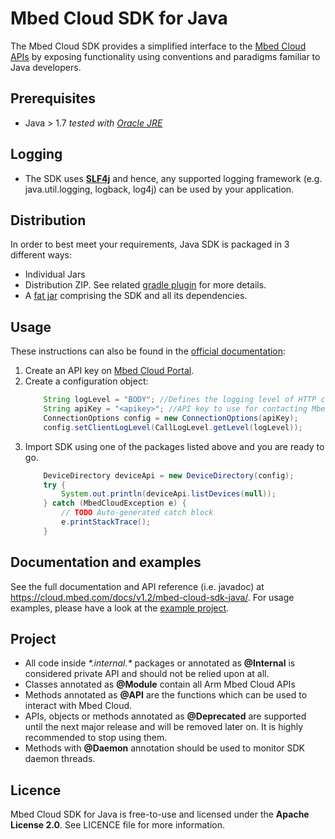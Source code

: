 # Mbed Cloud SDK for Java

The Mbed Cloud SDK provides a simplified interface to the [Mbed Cloud APIs](https://www.mbed.com/en/platform/cloud/) by exposing functionality using conventions and paradigms familiar to Java developers.

## Prerequisites

* Java > 1.7   _tested with [Oracle JRE](http://www.oracle.com/technetwork/java/javase/downloads/index.html)_

## Logging
* The SDK uses **[SLF4j](https://www.slf4j.org/)** and hence, any supported logging framework  (e.g. java.util.logging, logback, log4j) can be used by your application.
## Distribution
In order to best meet your requirements, Java SDK is packaged in 3 different ways:
* Individual Jars
* Distribution ZIP. See related [gradle plugin](https://docs.gradle.org/current/userguide/javaLibraryDistribution_plugin.html) for more details.
* A [fat jar](https://github.com/johnrengelman/shadow) comprising the SDK and all its dependencies.

## Usage

These instructions can also be found in the [official documentation](https://s3-us-west-2.amazonaws.com/mbed-cloud-sdk-java/index.html#quickstart):
1. Create an API key on [Mbed Cloud Portal](https://portal.mbedcloud.com/).
2. Create a configuration object:
    ```java
        String logLevel = "BODY"; //Defines the logging level of HTTP communications. See CallLogLevel for more information.
        String apiKey = "<apikey>"; //API key to use for contacting Mbed Cloud.
        ConnectionOptions config = new ConnectionOptions(apiKey);
        config.setClientLogLevel(CallLogLevel.getLevel(logLevel));
    ```
3. Import SDK using one of the packages listed above and you are ready to go.
    ```java
        DeviceDirectory deviceApi = new DeviceDirectory(config);
        try {
            System.out.println(deviceApi.listDevices(null));
        } catch (MbedCloudException e) {
            // TODO Auto-generated catch block
            e.printStackTrace();
        }
    ```

## Documentation and examples

See the full documentation and API reference (i.e. javadoc) at https://cloud.mbed.com/docs/v1.2/mbed-cloud-sdk-java/.
For usage examples, please have a look at the [example project](examples/README.md).

## Project

* All code inside _\*.internal.\*_ packages or annotated as **@Internal** is considered private API and should not be relied upon at all.
* Classes annotated as **@Module** contain all Arm Mbed Cloud APIs
* Methods annotated as **@API** are the functions which can be used to interact with Mbed Cloud.
* APIs, objects or methods annotated as **@Deprecated** are supported until the next major release and will be removed later on. It is highly recommended to stop using them.
* Methods with **@Daemon** annotation should be used to monitor SDK daemon threads.

## Licence

Mbed Cloud SDK for Java is free-to-use and licensed under the **Apache License
2.0**. See LICENCE file for more information.
